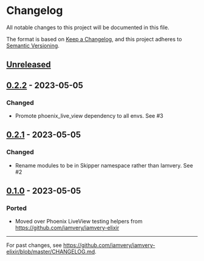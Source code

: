# Changelog
All notable changes to this project will be documented in this file.

The format is based on [Keep a Changelog](https://keepachangelog.com/en/1.0.0/),
and this project adheres to [Semantic Versioning](https://semver.org/spec/v2.0.0.html).

## [Unreleased]

## [0.2.2] - 2023-05-05

### Changed
- Promote phoenix_live_view dependency to all envs. See #3

## [0.2.1] - 2023-05-05

### Changed
- Rename modules to be in Skipper namespace rather than Iamvery. See #2

## [0.1.0] - 2023-05-05

### Ported
- Moved over Phoenix LiveView testing helpers from https://github.com/iamvery/iamvery-elixir

---

For past changes, see https://github.com/iamvery/iamvery-elixir/blob/master/CHANGELOG.md.

[Unreleased]: https://github.com/iamvery/skipper/compare/v0.2.2...HEAD
[0.2.2]: https://github.com/iamvery/skipper/compare/v0.2.1...v0.2.2
[0.2.1]: https://github.com/iamvery/skipper/compare/v0.1.0...v0.2.1
[0.1.0]: https://github.com/iamvery/skipper/compare/dce3355...v0.1.0
